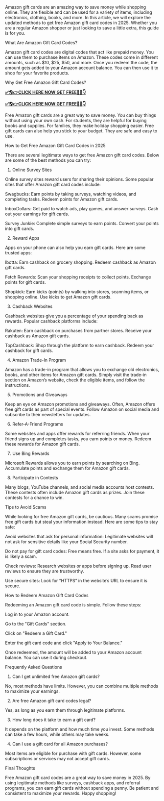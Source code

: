 Amazon gift cards are an amazing way to save money while shopping online. They are flexible and can be used for a variety of items, including electronics, clothing, books, and more. In this article, we will explore the updated methods to get free Amazon gift card codes in 2025. Whether you are a regular Amazon shopper or just looking to save a little extra, this guide is for you.

What Are Amazon Gift Card Codes?

Amazon gift card codes are digital codes that act like prepaid money. You can use them to purchase items on Amazon. These codes come in different amounts, such as $10, $25, $50, and more. Once you redeem the code, the amount gets added to your Amazon account balance. You can then use it to shop for your favorite products.

Why Get Free Amazon Gift Card Codes?

**[✅🌎👉CLICK HERE NOW GET FREE📌✅👇](https://tinyurl.com/amazongiftcard5333)**

**[✅🌎👉CLICK HERE NOW GET FREE📌✅👇](https://tinyurl.com/amazongiftcard5333)**

Free Amazon gift cards are a great way to save money. You can buy things without using your own cash. For students, they are helpful for buying books and supplies. For families, they make holiday shopping easier. Free gift cards can also help you stick to your budget. They are safe and easy to use.

How to Get Free Amazon Gift Card Codes in 2025

There are several legitimate ways to get free Amazon gift card codes. Below are some of the best methods you can try:

1. Online Survey Sites

Online survey sites reward users for sharing their opinions. Some popular sites that offer Amazon gift card codes include:

Swagbucks: Earn points by taking surveys, watching videos, and completing tasks. Redeem points for Amazon gift cards.

InboxDollars: Get paid to watch ads, play games, and answer surveys. Cash out your earnings for gift cards.

Survey Junkie: Complete simple surveys to earn points. Convert your points into gift cards.

2. Reward Apps

Apps on your phone can also help you earn gift cards. Here are some trusted apps:

Ibotta: Earn cashback on grocery shopping. Redeem cashback as Amazon gift cards.

Fetch Rewards: Scan your shopping receipts to collect points. Exchange points for gift cards.

Shopkick: Earn kicks (points) by walking into stores, scanning items, or shopping online. Use kicks to get Amazon gift cards.

3. Cashback Websites

Cashback websites give you a percentage of your spending back as rewards. Popular cashback platforms include:

Rakuten: Earn cashback on purchases from partner stores. Receive your cashback as Amazon gift cards.

TopCashback: Shop through the platform to earn cashback. Redeem your cashback for gift cards.

4. Amazon Trade-In Program

Amazon has a trade-in program that allows you to exchange old electronics, books, and other items for Amazon gift cards. Simply visit the trade-in section on Amazon’s website, check the eligible items, and follow the instructions.

5. Promotions and Giveaways

Keep an eye on Amazon promotions and giveaways. Often, Amazon offers free gift cards as part of special events. Follow Amazon on social media and subscribe to their newsletters for updates.

6. Refer-A-Friend Programs

Some websites and apps offer rewards for referring friends. When your friend signs up and completes tasks, you earn points or money. Redeem these rewards for Amazon gift cards.

7. Use Bing Rewards

Microsoft Rewards allows you to earn points by searching on Bing. Accumulate points and exchange them for Amazon gift cards.

8. Participate in Contests

Many blogs, YouTube channels, and social media accounts host contests. These contests often include Amazon gift cards as prizes. Join these contests for a chance to win.

Tips to Avoid Scams

While looking for free Amazon gift cards, be cautious. Many scams promise free gift cards but steal your information instead. Here are some tips to stay safe:

Avoid websites that ask for personal information: Legitimate websites will not ask for sensitive details like your Social Security number.

Do not pay for gift card codes: Free means free. If a site asks for payment, it is likely a scam.

Check reviews: Research websites or apps before signing up. Read user reviews to ensure they are trustworthy.

Use secure sites: Look for “HTTPS” in the website’s URL to ensure it is secure.

How to Redeem Amazon Gift Card Codes

Redeeming an Amazon gift card code is simple. Follow these steps:

Log in to your Amazon account.

Go to the "Gift Cards" section.

Click on "Redeem a Gift Card."

Enter the gift card code and click "Apply to Your Balance."

Once redeemed, the amount will be added to your Amazon account balance. You can use it during checkout.

Frequently Asked Questions

1. Can I get unlimited free Amazon gift cards?

No, most methods have limits. However, you can combine multiple methods to maximize your earnings.

2. Are free Amazon gift card codes legal?

Yes, as long as you earn them through legitimate platforms.

3. How long does it take to earn a gift card?

It depends on the platform and how much time you invest. Some methods can take a few hours, while others may take weeks.

4. Can I use a gift card for all Amazon purchases?

Most items are eligible for purchase with gift cards. However, some subscriptions or services may not accept gift cards.

Final Thoughts

Free Amazon gift card codes are a great way to save money in 2025. By using legitimate methods like surveys, cashback apps, and referral programs, you can earn gift cards without spending a penny. Be patient and consistent to maximize your rewards. Happy shopping!

